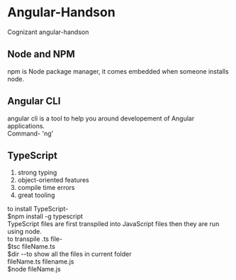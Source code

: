 # Angular-Handson
Cognizant angular-handson<br>

## Node and NPM
npm is Node package manager, it comes embedded when someone installs node.

## Angular CLI
angular cli is a tool to help you around developement of Angular applications.<br>
Command- 'ng'

## TypeScript
<ol>
	<li>strong typing</li>
	<li>object-oriented features</li>
	<li>compile time errors</li>
	<li>great tooling</li>
	</ol>

to install TypeScript-<br>
$npm install -g typescript
<br>
TypeScript files are first transpiled into JavaScript files then they are run using node.<br>
to transpile .ts file-<br>
$tsc fileName.ts<br>
$dir --to show all the files in current folder<br>
	fileName.ts 	filename.js<br>
$node fileName.js


